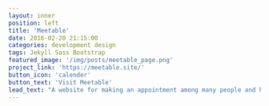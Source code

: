 ```yaml
---
layout: inner
position: left
title: 'Meetable'
date: 2016-02-20 21:15:00
categories: development design
tags: Jekyll Sass Bootstrap
featured_image: '/img/posts/meetable_page.png'
project_link: 'https://meetable.site/'
button_icon: 'calender'
button_text: 'Visit Meetable'
lead_text: "A website for making an appointment among many people and having their own calender"
---
```

